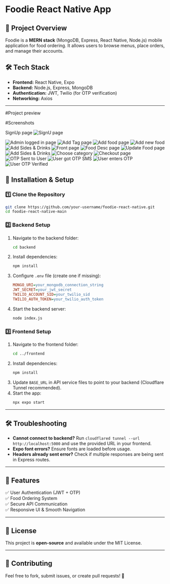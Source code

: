 # Foodie React Native App

## 📌 Project Overview
Foodie is a **MERN stack** (MongoDB, Express, React Native, Node.js) mobile application for food ordering. It allows users to browse menus, place orders, and manage their accounts.

## 🛠 Tech Stack
- **Frontend:** React Native, Expo
- **Backend:** Node.js, Express, MongoDB
- **Authentication:** JWT, Twilio (for OTP verification)
- **Networking:** Axios

---

#Project preview

#Screenshots

SignUp page
![SignU page](https://github.com/user-attachments/assets/6824d543-eff9-48ad-9a6c-f53e089eeca3)

![Admin logged in page](https://github.com/user-attachments/assets/4e468e98-e135-4eca-93a9-bb7e4e3698ce)
![Add Tag page](https://github.com/user-attachments/assets/f75c6b59-db08-4d69-8505-ce1711a0568e)
![Add food page](https://github.com/user-attachments/assets/ad6ea992-748a-4a00-96aa-76eff58d724d)
![Add new food](https://github.com/user-attachments/assets/51fd0bac-d357-4e74-a26d-ab977b3c5679)
![Add Sides & Drinks](https://github.com/user-attachments/assets/4f57c252-9b85-4e23-8dd0-78150c2cc415)
![Front page](https://github.com/user-attachments/assets/1be2d4d9-5e69-4b00-9fb3-353661bbfdb1)
![Food Desc page](https://github.com/user-attachments/assets/4d0593f6-14ad-4683-8e7e-1ec269d147fa)
![Update Food page](https://github.com/user-attachments/assets/6d199fb4-ccce-47e6-9396-3bd1dea8f034)
![Add Sides & Drinks](https://github.com/user-attachments/assets/b3e39f26-79bf-46f9-b0c6-2cb52b498d39)
![Choose category](https://github.com/user-attachments/assets/a0c06656-f506-42e8-b328-06163cde7f68)
![Checkout page](https://github.com/user-attachments/assets/ce95088e-94b0-48b3-a417-9db51a6aded7)
![OTP Sent to User](https://github.com/user-attachments/assets/f3361a27-8939-4a0b-83f8-64cce0013f29)
![User got OTP SMS](https://github.com/user-attachments/assets/fa356fb3-d501-469c-b99d-dba1e7ca70b4)
![User enters OTP](https://github.com/user-attachments/assets/a6bfbdd9-cff9-4e0e-8e05-8c4e2f8a1fa7)
![User OTP Verified](https://github.com/user-attachments/assets/da201964-579e-4eae-8577-f4ca19359f70)







## 🚀 Installation & Setup
### **1️⃣ Clone the Repository**
```sh
git clone https://github.com/your-username/foodie-react-native.git
cd foodie-react-native-main
```

### **2️⃣ Backend Setup**
1. Navigate to the backend folder:
   ```sh
   cd backend
   ```
2. Install dependencies:
   ```sh
   npm install
   ```
3. Configure `.env` file (create one if missing):
   ```ini
   MONGO_URI=your_mongodb_connection_string
   JWT_SECRET=your_jwt_secret
   TWILIO_ACCOUNT_SID=your_twilio_sid
   TWILIO_AUTH_TOKEN=your_twilio_auth_token
   ```
4. Start the backend server:
   ```sh
   node index.js
   ```

### **3️⃣ Frontend Setup**
1. Navigate to the frontend folder:
   ```sh
   cd ../frontend
   ```
2. Install dependencies:
   ```sh
   npm install
   ```
3. Update `BASE_URL` in API service files to point to your backend (Cloudflare Tunnel recommended).
4. Start the app:
   ```sh
   npx expo start
   ```

---

## 🛠 Troubleshooting
- **Cannot connect to backend?** Run `cloudflared tunnel --url http://localhost:5000` and use the provided URL in your frontend.
- **Expo font errors?** Ensure fonts are loaded before usage.
- **Headers already sent error?** Check if multiple responses are being sent in Express routes.

---

## 📌 Features
✅ User Authentication (JWT + OTP)  
✅ Food Ordering System  
✅ Secure API Communication  
✅ Responsive UI & Smooth Navigation  

---

## 📜 License
This project is **open-source** and available under the MIT License.

---

## 🤝 Contributing
Feel free to fork, submit issues, or create pull requests! 🎉

